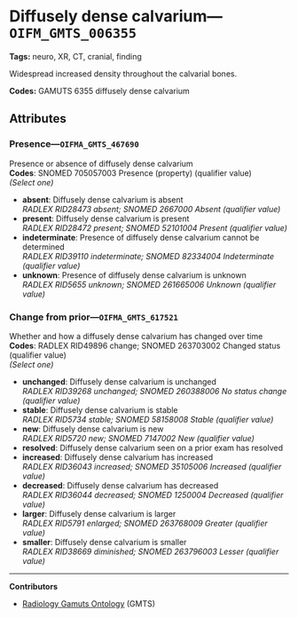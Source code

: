 # Diffusely dense calvarium—`OIFM_GMTS_006355`

**Tags:** neuro, XR, CT, cranial, finding

Widespread increased density throughout the calvarial bones.

**Codes:** GAMUTS 6355 diffusely dense calvarium

## Attributes

### Presence—`OIFMA_GMTS_467690`

Presence or absence of diffusely dense calvarium  
**Codes**: SNOMED 705057003 Presence (property) (qualifier value)  
*(Select one)*

- **absent**: Diffusely dense calvarium is absent  
_RADLEX RID28473 absent; SNOMED 2667000 Absent (qualifier value)_
- **present**: Diffusely dense calvarium is present  
_RADLEX RID28472 present; SNOMED 52101004 Present (qualifier value)_
- **indeterminate**: Presence of diffusely dense calvarium cannot be determined  
_RADLEX RID39110 indeterminate; SNOMED 82334004 Indeterminate (qualifier value)_
- **unknown**: Presence of diffusely dense calvarium is unknown  
_RADLEX RID5655 unknown; SNOMED 261665006 Unknown (qualifier value)_

### Change from prior—`OIFMA_GMTS_617521`

Whether and how a diffusely dense calvarium has changed over time  
**Codes**: RADLEX RID49896 change; SNOMED 263703002 Changed status (qualifier value)  
*(Select one)*

- **unchanged**: Diffusely dense calvarium is unchanged  
_RADLEX RID39268 unchanged; SNOMED 260388006 No status change (qualifier value)_
- **stable**: Diffusely dense calvarium is stable  
_RADLEX RID5734 stable; SNOMED 58158008 Stable (qualifier value)_
- **new**: Diffusely dense calvarium is new  
_RADLEX RID5720 new; SNOMED 7147002 New (qualifier value)_
- **resolved**: Diffusely dense calvarium seen on a prior exam has resolved  
- **increased**: Diffusely dense calvarium has increased  
_RADLEX RID36043 increased; SNOMED 35105006 Increased (qualifier value)_
- **decreased**: Diffusely dense calvarium has decreased  
_RADLEX RID36044 decreased; SNOMED 1250004 Decreased (qualifier value)_
- **larger**: Diffusely dense calvarium is larger  
_RADLEX RID5791 enlarged; SNOMED 263768009 Greater (qualifier value)_
- **smaller**: Diffusely dense calvarium is smaller  
_RADLEX RID38669 diminished; SNOMED 263796003 Lesser (qualifier value)_

---

**Contributors**

- [Radiology Gamuts Ontology](https://gamuts.net/) (GMTS)